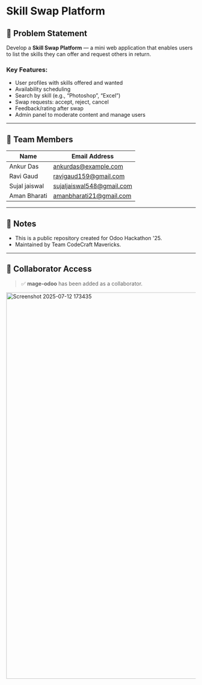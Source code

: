 # Skill Swap Platform

## 🧠 Problem Statement

Develop a **Skill Swap Platform** — a mini web application that enables users to list the skills they can offer and request others in return.

### Key Features:
- User profiles with skills offered and wanted
- Availability scheduling
- Search by skill (e.g., “Photoshop”, “Excel”)
- Swap requests: accept, reject, cancel
- Feedback/rating after swap
- Admin panel to moderate content and manage users

---

## 👥 Team Members

| Name         | Email Address             |
|--------------|---------------------------|
| Ankur Das    | ankurdas@example.com      |
| Ravi Gaud    | ravigaud159@gmail.com     |
| Sujal jaiswal| sujaljaiswal548@gmail.com |
| Aman Bharati | amanbharati21@gmail.com   |

---

## 📌 Notes

- This is a public repository created for Odoo Hackathon '25.
- Maintained by Team CodeCraft Mavericks.

---

## 🔗 Collaborator Access

> ✅ **mage-odoo** has been added as a collaborator.


<img width="1919" height="1027" alt="Screenshot 2025-07-12 173435" src="https://github.com/user-attachments/assets/2d7ce274-c829-4b7e-b738-9113cdd23218" />
